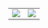 <table>
  <tr>
    <td>
      <img align="center" src="https://github-readme-stats.vercel.app/api?username=AkariRin&count_private=true&show_icons=true&hide_border=true" />
    </td>
    <td>
      <img align="center" src="https://github-readme-stats.vercel.app/api/top-langs/?username=AkariRin&hide=hack&layout=compact&hide_border=true" />
    </td>   
  </tr>
</table>
